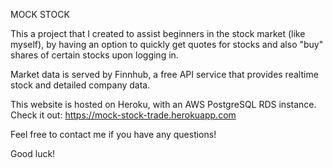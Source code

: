MOCK STOCK

This a project that I created to assist beginners in the stock market (like myself), by having an option to quickly get quotes for stocks and also "buy" shares of certain stocks upon logging in.

Market data is served by Finnhub, a free API service that provides realtime stock and detailed company data.

This website is hosted on Heroku, with an AWS PostgreSQL RDS instance. Check it out: https://mock-stock-trade.herokuapp.com

Feel free to contact me if you have any questions!

Good luck!
